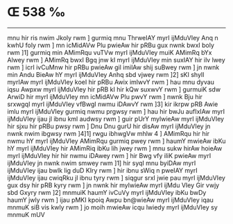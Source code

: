 # Œ 538 ‰
---
mnu hir ris nwim Jkoly rwm ] gurmiq mnu ThrweIAY myrI ijMduVIey Anq
n kwhU foly rwm ] mn icMidAVw Plu pwieAw hir pRBu gux nwnk bwxI boly
rwm ]1] gurmiq min AMimRqu vuTVw myrI ijMduVIey muiK AMimRq bYx Alwey
rwm ] AMimRq bwxI Bgq jnw kI myrI ijMduVIey min suxIAY hir ilv lwey
rwm ] icrI ivCuMnw hir pRBu pwieAw gil imilAw shij suBwey rwm ] jn
nwnk min Andu BieAw hY myrI ijMduVIey Anhq sbd vjwey rwm ]2] sKI
shylI myrIAw myrI ijMduVIey koeI hir pRBu Awix imlwvY rwm ] hau mnu dyvau
iqsu Awpxw myrI ijMduVIey hir pRB kI hir kQw suxwvY rwm ] gurmuiK sdw
ArwiD hir myrI ijMduVIey mn icMidAVw Plu pwvY rwm ] nwnk Bju hir
srxwgqI myrI ijMduVIey vfBwgI nwmu iDAwvY rwm ]3] kir ikrpw pRB
Awie imlu myrI ijMduVIey gurmiq nwmu prgwsy rwm ] hau hir bwJu aufIxIAw
myrI ijMduVIey ijau jl ibnu kml audwsy rwm ] guir pUrY mylwieAw myrI
ijMduVIey hir sjxu hir pRBu pwsy rwm ] Dnu Dnu gurU hir disAw myrI
ijMduVIey jn nwnk nwim ibgwsy rwm ]4]1] rwgu ibhwgVw mhlw 4 ]
AMimRqu hir hir nwmu hY myrI ijMduVIey AMimRqu gurmiq pwey rwm ] haumY
mwieAw ibKu hY myrI ijMduVIey hir AMimRiq ibKu lih jwey rwm ] mnu sukw
hirAw hoieAw myrI ijMduVIey hir hir nwmu iDAwey rwm ] hir Bwg vfy iliK
pwieAw myrI ijMduVIey jn nwnk nwim smwey rwm ]1] hir syqI mnu byiDAw
myrI ijMduVIey ijau bwlk lig duD KIry rwm ] hir ibnu sWiq n pweIAY myrI
ijMduVIey ijau cwiqRku jl ibnu tyry rwm ] siqgur srxI jwie pau myrI
ijMduVIey gux dsy hir pRB kyry rwm ] jn nwnk hir mylwieAw myrI ijMdu VIey
Gir vwjy sbd Gxyry rwm ]2] mnmuiK haumY ivCuVy myrI ijMduVIey ibKu bwDy
haumY jwly rwm ] ijau pMKI kpoiq Awpu bn@wieAw myrI ijMduVIey iqau mnmuK
siB vis kwly rwm ] jo moih mwieAw icqu lwiedy myrI ijMduVIey sy mnmuK
mUV
####
